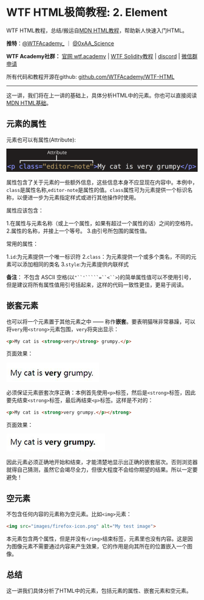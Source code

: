 # WTF HTML极简教程: 2. Element

WTF HTML教程，总结/搬运自[MDN HTML教程]((https://developer.mozilla.org/zh-CN/docs/Learn/HTML))，帮助新人快速入门HTML。

**推特**：[@WTFAcademy_](https://twitter.com/WTFAcademy_)  ｜ [@0xAA_Science](https://twitter.com/0xAA_Science) 

**WTF Academy社群：** [官网 wtf.academy](https://wtf.academy) | [WTF Solidity教程](https://github.com/AmazingAng/WTFSolidity) | [discord](https://discord.wtf.academy) | [微信群申请](https://docs.google.com/forms/d/e/1FAIpQLSe4KGT8Sh6sJ7hedQRuIYirOoZK_85miz3dw7vA1-YjodgJ-A/viewform?usp=sf_link)

所有代码和教程开源在github: [github.com/WTFAcademy/WTF-HTML](https://github.com/WTFAcademy/WTF-HTML)

---

这一讲，我们将在上一讲的基础上，具体分析HTML中的元素。你也可以直接阅读[MDN HTML基础](https://developer.mozilla.org/zh-CN/docs/Learn/Getting_started_with_the_web/HTML_basics)。


## 元素的属性

元素也可以有属性(Attribute):

![属性](./img/2-1.png)

属性包含了关于元素的一些额外信息，这些信息本身不应显现在内容中。本例中，`class`是属性名称,`editor-note`是属性的值。`class`属性可为元素提供一个标识名称，以便进一步为元素指定样式或进行其他操作时使用。

属性应该包含：

1.在属性与元素名称（或上一个属性，如果有超过一个属性的话）之间的空格符。
2.属性的名称，并接上一个等号。
3.由引号所包围的属性值。

常用的属性：

1.`id`:为元素提供一个唯一标识符
2.`class`：为元素提供一个或多个类名，不同的元素可以添加相同的类名
3.`style`:为元素提供内联样式

**备注**： 不包含 ASCII 空格(以`"``'`````=``<``>`)的简单属性值可以不使用引号，但是建议将所有属性值用引号括起来，这样的代码一致性更佳，更易于阅读。

## 嵌套元素

也可以将一个元素置于其他元素之中 —— 称作**嵌套**。要表明猫咪非常暴躁，可以将`very`用`<strong>`元素包围，`very`将突出显示：

```html
<p>My cat is <strong>very</strong> grumpy.</p>
```
页面效果：

![效果](./img/2-2.jpg)

必须保证元素嵌套次序正确：本例首先使用`<p>`标签，然后是`<strong>`标签，因此要先结束`<strong>`标签，最后再结束`<p>`标签。这样是不对的：

```html
<p>My cat is <strong>very grumpy.</p></strong>
```

页面效果：

![效果](./img/2-3.jpg)

因此元素必须正确地开始和结束，才能清楚地显示出正确的嵌套层次。否则浏览器就得自己猜测，虽然它会竭尽全力，但很大程度不会给你期望的结果。所以一定要避免！

## 空元素

不包含任何内容的元素称为空元素。比如`<img>`元素：

```html
<img src="images/firefox-icon.png" alt="My test image">
```

本元素包含两个属性，但是并没有`</img>`结束标签，元素里也没有内容。这是因为图像元素不需要通过内容来产生效果，它的作用是向其所在的位置嵌入一个图像。

## 总结

这一讲我们具体分析了HTML中的元素，包括元素的属性、嵌套元素和空元素。